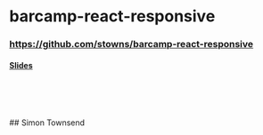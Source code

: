 # barcamp-react-responsive
### https://github.com/stowns/barcamp-react-responsive
#### [Slides](deck/1.md)

<br />
<br />
<br />
<br />
## Simon Townsend
